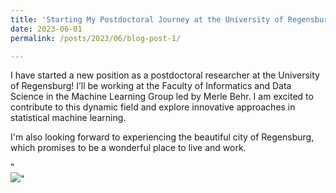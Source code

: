 ```yaml
---
title: 'Starting My Postdoctoral Journey at the University of Regensburg'
date: 2023-06-01
permalink: /posts/2023/06/blog-post-1/

---
```


I have started a new position as a postdoctoral researcher at the University of Regensburg! I’ll be working at the Faculty of Informatics and Data Science in the Machine Learning Group led by Merle Behr. I am excited to contribute to this dynamic field and explore innovative approaches in statistical machine learning. 

I'm also looking forward to experiencing the beautiful city of Regensburg, which promises to be a wonderful place to live and work.

"<br/><img src='/images/Regensburg.png'>"
